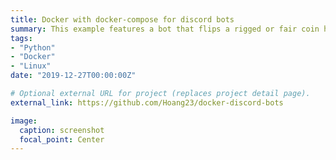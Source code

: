```yaml
---
title: Docker with docker-compose for discord bots
summary: This example features a bot that flips a rigged or fair coin https://discord.com/oauth2/authorize?client_id=738780958941118575&permissions=0&scope=bot
tags:
- "Python"
- "Docker" 
- "Linux"
date: "2019-12-27T00:00:00Z"

# Optional external URL for project (replaces project detail page).
external_link: https://github.com/Hoang23/docker-discord-bots

image:
  caption: screenshot
  focal_point: Center
---
```

